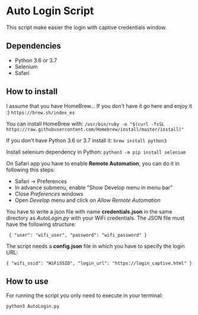# Auto Login Script
This script make easier the login with captive credentials window.

## Dependencies
* Python 3.6 or 3.7
* Selenium
* Safari

## How to install
I assume that you have HomeBrew... If you don't have it go here and enjoy it :)
``https://brew.sh/index_es``

You can install HomeBrew with:
``/usr/bin/ruby -e "$(curl -fsSL https://raw.githubusercontent.com/Homebrew/install/master/install)"``

If you don't have Python 3.6 or 3.7 install it:
``brew install python3``

Install selenium dependency in Python:
``python3 -m pip install selenium``

On Safari app you have to enable **Remote Automation**, you can do it in following this steps:
* Safari -> Preferences
* In advance submenu, enable "Show Develop menu in menu bar"
* Close *Preferences* windows
* Open *Develop* menu and click on *Allow Remote Automation* 

You have to write a json file with name **credentials.json** in the same directory as *AutoLogin.py* with your WiFi credentials. The JSON file must have the following structure:

`` {
        "user": "wifi_user",
        "password": "wifi_password"
    }``

The script needs a **config.json** file in which you have to specify the login URL:

`` {
    "wifi_ssid": "WiFiSSID",
    "login_url": "https://login_captive.html"
}
``

## How to use
For running the script you only need to execute in your terminal:

``python3 AutoLogin.py``
    